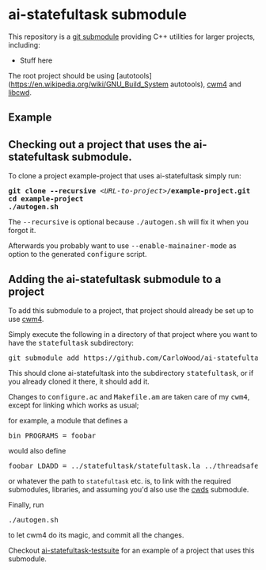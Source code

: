 # ai-statefultask submodule

This repository is a [git submodule](https://git-scm.com/book/en/v2/Git-Tools-Submodules)
providing C++ utilities for larger projects, including:

* Stuff here

The root project should be using
[autotools](https://en.wikipedia.org/wiki/GNU_Build_System autotools),
[cwm4](https://github.com/CarloWood/cwm4) and
[libcwd](https://github.com/CarloWood/libcwd).

## Example

## Checking out a project that uses the ai-statefultask submodule.

To clone a project example-project that uses ai-statefultask simply run:

<pre>
<b>git clone --recursive</b> &lt;<i>URL-to-project</i>&gt;<b>/example-project.git</b>
<b>cd example-project</b>
<b>./autogen.sh</b>
</pre>

The <tt>--recursive</tt> is optional because <tt>./autogen.sh</tt> will fix
it when you forgot it.

Afterwards you probably want to use <tt>--enable-mainainer-mode</tt>
as option to the generated <tt>configure</tt> script.

## Adding the ai-statefultask submodule to a project

To add this submodule to a project, that project should already
be set up to use [cwm4](https://github.com/CarloWood/cwm4).

Simply execute the following in a directory of that project
where you want to have the <tt>statefultask</tt> subdirectory:

<pre>
git submodule add https://github.com/CarloWood/ai-statefultask.git statefultask
</pre>

This should clone ai-statefultask into the subdirectory <tt>statefultask</tt>, or
if you already cloned it there, it should add it.

Changes to <tt>configure.ac</tt> and <tt>Makefile.am</tt>
are taken care of my <tt>cwm4</tt>, except for linking
which works as usual;

for example, a module that defines a

<pre>
bin_PROGRAMS = foobar
</pre>

would also define

<pre>
foobar_LDADD = ../statefultask/statefultask.la ../threadsafe/threadsafe.la ../utils/libutils_r.la ../cwds/libcwds_r.la
</pre>

or whatever the path to `statefultask` etc. is, to link with the required submodules,
libraries, and assuming you'd also use the [cwds](https://github.com/CarloWood/cwds) submodule.

Finally, run

<pre>
./autogen.sh
</pre>

to let cwm4 do its magic, and commit all the changes.

Checkout [ai-statefultask-testsuite](https://github.com/CarloWood/ai-statefultask-testsuite)
for an example of a project that uses this submodule.
